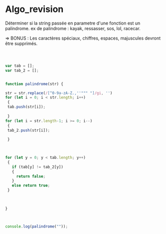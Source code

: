 # Algo_revision


Déterminer si la string passée en parametre d'une fonction est un palindrome.
 ex de palindrome : kayak, ressasser, sos, lol, racecar.
 
 => BONUS : Les caractères spéciaux, chiffres, espaces, majuscules devront être supprimés.
 
 ```js
 
 

var tab = [];
var tab_2 = [];


function palindrome(str) {

str = str.replace(/[^0-9a-zA-Z.,''""" "]/gi, '')
for (let i = 0; i < str.length; i++)
  {
  tab.push(str[i]);
  
  }
for (let i = str.length-1; i >= 0; i--)
  {
  tab_2.push(str[i]);
  
  }

  

for (let y = 0; y < tab.length; y++)
  {
    if (tab[y] != tab_2[y])
    {
      return false;
    }
    else return true;
  }  
  

  
}



console.log(palindrome(""));


 
 
